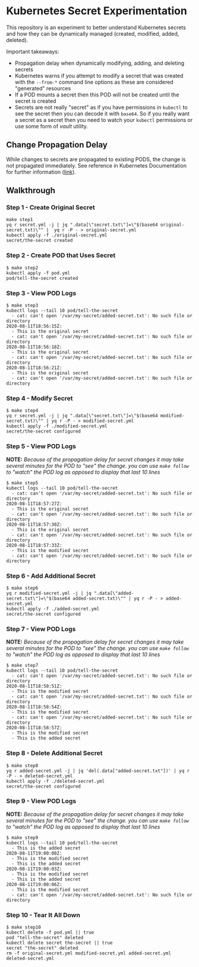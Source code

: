 # Kubernetes Secret Experimentation
This repository is an experiment to better understand Kubernetes secrets and how
they can be dynamically managed (created, modified, added, deleted).

Important takeaways:
- Propagation delay when dynamically modifying, adding, and deleting secrets
- Kubernetes warns if you attempt to modify a secret that was created with the
`--from-*` command line options as these are considered "generated" resources
- If a POD mounts a secret then this POD will not be created until the secret
is created
- Secrets are not really "secret" as if you have permissions in `kubectl` to
see the secret then you can decode it with `base64`. So if you really want a
secret as a secret then you need to watch your `kubectl` permissions or use
some form of _vault_ utility.

## Change Propagation Delay
While changes to secrets are propagated to existing PODS, the change is not
propagated immediately. See reference in Kubernetes Documentation for further
information ([link](https://kubernetes.io/docs/concepts/configuration/secret/#mounted-secrets-are-updated-automatically])).

## Walkthrough

### Step 1 - Create Original Secret
```console
make step1
yq r secret.yml -j | jq ".data[\"secret.txt\"]=\"$(base64 original-secret.txt)\"" |  yq r -P - > original-secret.yml
kubectl apply -f ./original-secret.yml
secret/the-secret created
```

### Step 2 - Create POD that Uses Secret
```console
$ make step2
kubectl apply -f pod.yml
pod/tell-the-secret created
```

### Step 3 - View POD Logs
```console
$ make step3
kubectl logs --tail 10 pod/tell-the-secret
  - cat: can't open '/var/my-secret/added-secret.txt': No such file or directory
2020-08-11T18:56:15Z:
  - This is the original secret
  - cat: can't open '/var/my-secret/added-secret.txt': No such file or directory
2020-08-11T18:56:18Z:
  - This is the original secret
  - cat: can't open '/var/my-secret/added-secret.txt': No such file or directory
2020-08-11T18:56:21Z:
  - This is the original secret
  - cat: can't open '/var/my-secret/added-secret.txt': No such file or directory
```

### Step 4 - Modify Secret
```console
$ make step4
yq r secret.yml -j | jq ".data[\"secret.txt\"]=\"$(base64 modified-secret.txt)\"" | yq r -P - > modified-secret.yml
kubectl apply -f ./modified-secret.yml
secret/the-secret configured
```

### Step 5 - View POD Logs
**NOTE:** _Because of the propagation delay for secret changes it may take
several minutes for the POD to "see" the change. you can use `make follow` to
"watch" the POD log as opposed to display that last 10 lines_

```console
$ make step5
kubectl logs --tail 10 pod/tell-the-secret
  - cat: can't open '/var/my-secret/added-secret.txt': No such file or directory
2020-08-11T18:57:27Z:
  - This is the original secret
  - cat: can't open '/var/my-secret/added-secret.txt': No such file or directory
2020-08-11T18:57:30Z:
  - This is the original secret
  - cat: can't open '/var/my-secret/added-secret.txt': No such file or directory
2020-08-11T18:57:33Z:
  - This is the modified secret
  - cat: can't open '/var/my-secret/added-secret.txt': No such file or directory
```

### Step 6 - Add Additional Secret
```console
$ make step6
yq r modified-secret.yml -j | jq ".data[\"added-secret.txt\"]=\"$(base64 added-secret.txt)\"" | yq r -P - > added-secret.yml
kubectl apply -f ./added-secret.yml
secret/the-secret configured
```

### Step 7 - View POD Logs
**NOTE:** _Because of the propagation delay for secret changes it may take
several minutes for the POD to "see" the change. you can use `make follow` to
"watch" the POD log as opposed to display that last 10 lines_

```console
$ make step7
kubectl logs --tail 10 pod/tell-the-secret
  - cat: can't open '/var/my-secret/added-secret.txt': No such file or directory
2020-08-11T18:58:51Z:
  - This is the modified secret
  - cat: can't open '/var/my-secret/added-secret.txt': No such file or directory
2020-08-11T18:58:54Z:
  - This is the modified secret
  - cat: can't open '/var/my-secret/added-secret.txt': No such file or directory
2020-08-11T18:58:57Z:
  - This is the modified secret
  - This is the added secret
```

### Step 8 - Delete Additional Secret
```console
$ make step8
yq r added-secret.yml -j | jq 'del(.data["added-secret.txt"])' | yq r -P - > deleted-secret.yml
kubectl apply -f ./deleted-secret.yml
secret/the-secret configured
```

### Step 9 - View POD Logs
**NOTE:** _Because of the propagation delay for secret changes it may take
several minutes for the POD to "see" the change. you can use `make follow` to
"watch" the POD log as opposed to display that last 10 lines_

```console
$ make step9
kubectl logs --tail 10 pod/tell-the-secret
  - This is the added secret
2020-08-11T19:00:00Z:
  - This is the modified secret
  - This is the added secret
2020-08-11T19:00:03Z:
  - This is the modified secret
  - This is the added secret
2020-08-11T19:00:06Z:
  - This is the modified secret
  - cat: can't open '/var/my-secret/added-secret.txt': No such file or directory
```

### Step 10 - Tear It All Down
```console
$ make step10
kubectl delete -f pod.yml || true
pod "tell-the-secret" deleted
kubectl delete secret the-secret || true
secret "the-secret" deleted
rm -f original-secret.yml modified-secret.yml added-secret.yml deleted-secret.yml
```
